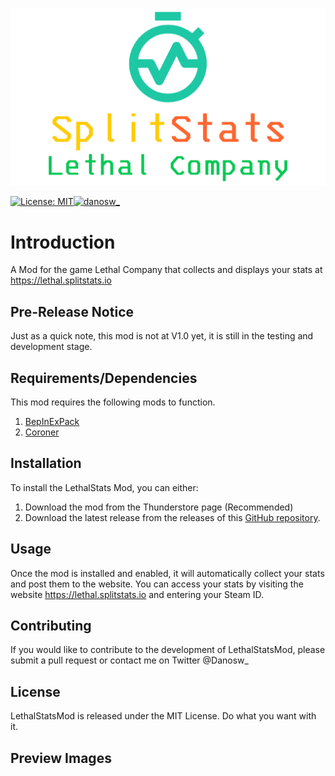 ![headerimage](/gitimages/headerimg.png)

[![License: MIT](https://img.shields.io/badge/License-MIT-yellow.svg)](https://opensource.org/licenses/MIT)<a href="https://twitter.com/danosw_"><img src="https://img.shields.io/twitter/follow/danosw_?logo=twitter&style=for-the-badge" alt="danosw_" /></a>


# Introduction
A Mod for the game Lethal Company that collects and displays your stats at https://lethal.splitstats.io

## Pre-Release Notice
Just as a quick note, this mod is not at V1.0 yet, it is still in the testing and development stage.

## Requirements/Dependencies
This mod requires the following mods to function.

1. [BepInExPack](https://thunderstore.io/c/lethal-company/p/BepInEx/BepInExPack/)
2. [Coroner](https://thunderstore.io/c/lethal-company/p/EliteMasterEric/Coroner/)


## Installation
To install the LethalStats Mod, you can either:

1. Download the mod from the Thunderstore page (Recommended)
2. Download the latest release from the releases of this [GitHub repository](https://github.com/danielmccluskey/LethalStatsMod/releases).


## Usage
Once the mod is installed and enabled, it will automatically collect your stats and post them to the website. You can access your stats by visiting the website https://lethal.splitstats.io and entering your Steam ID.


## Contributing
If you would like to contribute to the development of LethalStatsMod, please submit a pull request or contact me on Twitter @Danosw_

## License
LethalStatsMod is released under the MIT License. Do what you want with it.

## Preview Images

